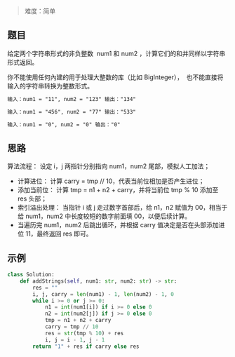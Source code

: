 > 难度：简单

## 题目

给定两个字符串形式的非负整数  num1 和 num2 ，计算它们的和并同样以字符串形式返回。

你不能使用任何內建的用于处理大整数的库（比如 BigInteger），  也不能直接将输入的字符串转换为整数形式。

```html
输入：num1 = "11", num2 = "123" 输出："134"
```

```html
输入：num1 = "456", num2 = "77" 输出："533"
```

```html
输入：num1 = "0", num2 = "0" 输出："0"
```

## 思路

算法流程： 设定 i，j 两指针分别指向 num1，num2 尾部，模拟人工加法；

- 计算进位： 计算 carry = tmp // 10，代表当前位相加是否产生进位；
- 添加当前位： 计算 tmp = n1 + n2 + carry，并将当前位 tmp % 10 添加至 res 头部；
- 索引溢出处理： 当指针 i 或 j 走过数字首部后，给 n1，n2 赋值为 00，相当于给 num1，num2 中长度较短的数字前面填 00，以便后续计算。
- 当遍历完 num1，num2 后跳出循环，并根据 carry 值决定是否在头部添加进位 11，最终返回 res 即可。

## 示例

```python
class Solution:
    def addStrings(self, num1: str, num2: str) -> str:
        res = ""
        i, j, carry = len(num1) - 1, len(num2) - 1, 0
        while i >= 0 or j >= 0:
            n1 = int(num1[i]) if i >= 0 else 0
            n2 = int(num2[j]) if j >= 0 else 0
            tmp = n1 + n2 + carry
            carry = tmp // 10
            res = str(tmp % 10) + res
            i, j = i - 1, j - 1
        return "1" + res if carry else res
```
